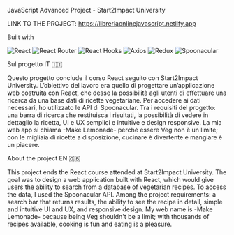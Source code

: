 JavaScript Advanced Project - Start2Impact University

LINK TO THE PROJECT: [https://libreriaonlinejavascript.netlify.app
](https://makelemonade.netlify.app)

Built with

![React](https://img.shields.io/badge/React-61DAFB?style=for-the-badge&logo=react&logoColor=white)
![React Router](https://img.shields.io/badge/React_Router-CA4245?style=for-the-badge&logo=react-router&logoColor=white)
![React Hooks](https://img.shields.io/badge/React_Hooks-61DAFB?style=for-the-badge&logo=react&logoColor=white)
![Axios](https://img.shields.io/badge/Axios-5A29E4?style=for-the-badge&logo=axios&logoColor=white)
![Redux](https://img.shields.io/badge/Redux-764ABC?style=for-the-badge&logo=redux&logoColor=white)
![Spoonacular](https://img.shields.io/badge/Spoonacular_API-4CAF50?style=for-the-badge&logo=spoonacular&logoColor=white)


Sul progetto IT 🇮🇹

Questo progetto conclude il corso React seguito con Start2Impact University.
L’obiettivo del lavoro era quello di progettare un’applicazione web costruita con React, che desse la possibilità agli utenti di effettuare una ricerca da una base dati di ricette vegetariane. Per accedere ai dati necessari, ho utilizzato le API di Spoonacular. Tra i requisiti del progetto: una barra di ricerca che restituisca i risultati, la possibilità di vedere in dettaglio la ricetta, UI e UX semplici e intuitive e design responsive. 
La mia web app si chiama -Make Lemonade- perchè essere Veg non è un limite; con le migliaia di ricette a disposizione, cucinare è divertente e mangiare è un piacere.

About the project EN 🇬🇧

This project ends the React course attended at Start2Impact University.
The goal was to design a web application built with React, which would give users the ability to search from a database of vegetarian recipes. To access the data, I used the Spoonacular API. Among the project requirements: a search bar that returns results, the ability to see the recipe in detail, simple and intuitive UI and UX, and responsive design. 
My web name is -Make Lemonade- because being Veg shouldn't be a limit; with thousands of recipes available, cooking is fun and eating is a pleasure.




